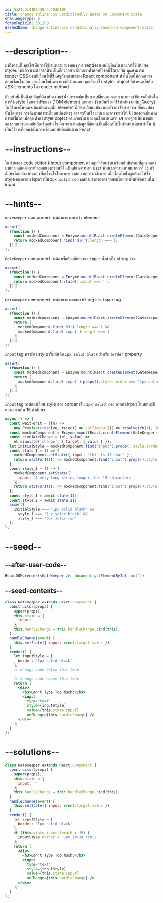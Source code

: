 ```yaml
---
id: 5a24c314108439a4d4036189
title: Change Inline CSS Conditionally Based on Component State
challengeType: 6
forumTopicId: 301380
dashedName: change-inline-css-conditionally-based-on-component-state
---
```


# --description--

มาถึงตอนนี้ คุณได้เห็นการใช้งานหลายอย่างของ การ render แบบมีเงื่อนไข และการใช้ inline styles ไปแล้ว และต่อจากนี้จะเป็นอีกตัวอย่างที่รวมเราทั้งสองหัวข้อนี้ไว้ด้วยกัน คุณสามารถ render CSS แบบมีเงื่อนไขที่ขึ้นอยู่กับสถานะของ React component ทำได้โดยให้คุณตรวจสอบเงื่อนไขก่อน และเงื่อนไขนั้นตรงตามที่กำหนดมา คุณจึงแก้ไข styles object ที่กำหนดให้กับ JSX elements ใน render method

ตัวอย่างนี้เป็นสิ่งสำคัญที่ต้องทำความเข้าใจ เพราะมันเป็นการเปลี่ยนแปลงอย่างมากจากวิธีการดั้งเดิมในการใช้ style โดยการปรับแต่ง DOM element โดยตรง (ซึ่งเป็นเรื่องที่ใช้ทำกันมากกับ jQuery) ในวิธีการนั้นคุณจะต้องติดตามเมื่อ element มีการเปลี่ยนแปลง และยังต้องจัดการการเปลี่ยนแปลงนั้นโดยตรง การติดตามการเปลี่ยนแปลงต่างๆ อาจจะเป็นเรื่องยาก และอาจจะทำให้ UI ของคุณนั้นคาดการณ์ไม่ได้ เมื่อคุณตั้งค่า style object ตามเงื่อนไข และคุณได้กำหนดว่า UI ควรดูว่าเป็นฟังก์ชันของสถานะของแอปพลิเคชันอย่างไร มีการส่งผ่านข้อมูลที่ชัดเจนที่เคลื่อนที่ไปในทิศทางเดียวเท่านั้น นี่เป็นวิธีการที่ยอมรับในการเขียนแอปพลิเคชันด้วย React

# --instructions--

ในส่วนของ code editor มี input component ควบคุมที่เรียบง่าย พร้อมกับมีกรอบที่ถูกตกแต่งมาแล้ว คุณต้องการที่จะตกแต่งกรอบนี้ให้เป็นสีแดงถ้าหาก user พิมพ์ข้อความเข้ามามากกว่า 15 ตัวอักษรในกล่อง input เพิ่มเงื่อนไขในการตรวจสอบเหตุการณ์นี้ และ เมื่อเงื่อนไขนั้นถูกต้อง ให้ตั้ง style ของกรอบ input เป็น `3px solid red` คุณสามารถลองตรวจสอบโดยการพิมพ์ข้อความใน input

# --hints--

`GateKeeper` component จะต้องแสดงผล `div` element

```js
assert(
  (function () {
    const mockedComponent = Enzyme.mount(React.createElement(GateKeeper));
    return mockedComponent.find('div').length === 1;
  })()
);
```

`GateKeeper` component จะต้องเริ่มด้วยคีย์สถานะ `input` ตั้งค่าเป็น string ว่าง

```js
assert(
  (function () {
    const mockedComponent = Enzyme.mount(React.createElement(GateKeeper));
    return mockedComponent.state().input === '';
  })()
);
```

`GateKeeper` component จะต้องแสดงผลของ `h3` tag และ `input` tag

```js
assert(
  (function () {
    const mockedComponent = Enzyme.mount(React.createElement(GateKeeper));
    return (
      mockedComponent.find('h3').length === 1 &&
      mockedComponent.find('input').length === 1
    );
  })()
);
```

`input` tag ควรมีค่า style เริ่มต้นคือ `1px solid black` สำหรับ `border` property

```js
assert(
  (function () {
    const mockedComponent = Enzyme.mount(React.createElement(GateKeeper));
    return (
      mockedComponent.find('input').props().style.border === '1px solid black'
    );
  })()
);
```

`input` tag จะต้องเปลี่ยน style ของ border เป็น `3px solid red` หากค่า input ในสถานะมีความยาวเกิน 15 ตัวอักษร

```js
async () => {
  const waitForIt = (fn) =>
    new Promise((resolve, reject) => setTimeout(() => resolve(fn()), 100));
  const mockedComponent = Enzyme.mount(React.createElement(GateKeeper));
  const simulateChange = (el, value) =>
    el.simulate('change', { target: { value } });
  let initialStyle = mockedComponent.find('input').props().style.border;
  const state_1 = () => {
    mockedComponent.setState({ input: 'this is 15 char' });
    return waitForIt(() => mockedComponent.find('input').props().style.border);
  };
  const state_2 = () => {
    mockedComponent.setState({
      input: 'A very long string longer than 15 characters.'
    });
    return waitForIt(() => mockedComponent.find('input').props().style.border);
  };
  const style_1 = await state_1();
  const style_2 = await state_2();
  assert(
    initialStyle === '1px solid black' &&
      style_1 === '1px solid black' &&
      style_2 === '3px solid red'
  );
};
```

# --seed--

## --after-user-code--

```jsx
ReactDOM.render(<GateKeeper />, document.getElementById('root'))
```

## --seed-contents--

```jsx
class GateKeeper extends React.Component {
  constructor(props) {
    super(props);
    this.state = {
      input: ''
    };
    this.handleChange = this.handleChange.bind(this);
  }
  handleChange(event) {
    this.setState({ input: event.target.value })
  }
  render() {
    let inputStyle = {
      border: '1px solid black'
    };
    // Change code below this line

    // Change code above this line
    return (
      <div>
        <h3>Don't Type Too Much:</h3>
        <input
          type="text"
          style={inputStyle}
          value={this.state.input}
          onChange={this.handleChange} />
      </div>
    );
  }
};
```

# --solutions--

```jsx
class GateKeeper extends React.Component {
  constructor(props) {
    super(props);
    this.state = {
      input: ''
    };
    this.handleChange = this.handleChange.bind(this);
  }
  handleChange(event) {
    this.setState({ input: event.target.value })
  }
  render() {
    let inputStyle = {
      border: '1px solid black'
    };
    if (this.state.input.length > 15) {
      inputStyle.border = '3px solid red';
    };
    return (
      <div>
        <h3>Don't Type Too Much:</h3>
        <input
          type="text"
          style={inputStyle}
          value={this.state.input}
          onChange={this.handleChange} />
      </div>
    );
  }
};
```
